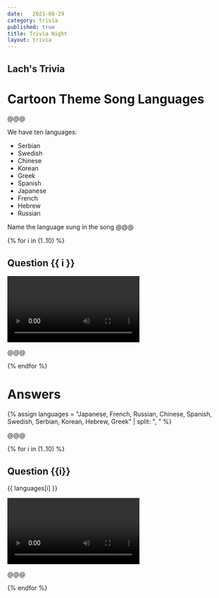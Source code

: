 ```yaml
---
date:   2021-08-29
category: trivia
published: true
title: Trivia Night
layout: trivia
---
```


## Lach's Trivia
# Cartoon Theme Song Languages
@@@

We have ten languages:

* Serbian
* Swedish
* Chinese
* Korean
* Greek
* Spanish
* Japanese
* French
* Hebrew
* Russian
 
Name the language sung in the song
@@@

{% for i in (1..10) %}

## Question {{ i }} 

<video data-src="/videos/{{ i }}.mp4" controls></video>

@@@

{% endfor %}

# Answers 

{% assign languages = "Japanese, French, Russian, Chinese, Spanish, Swedish, Serbian, Korean, Hebrew, Greek" | split: ", " %}

@@@

{% for i in (1..10) %}

## Question {{i}}

{{ languages[i] }} <!-- .element: class="answer" --> 

<video data-src="/videos/{{ i }}.mp4" controls></video>

@@@

{% endfor %}
